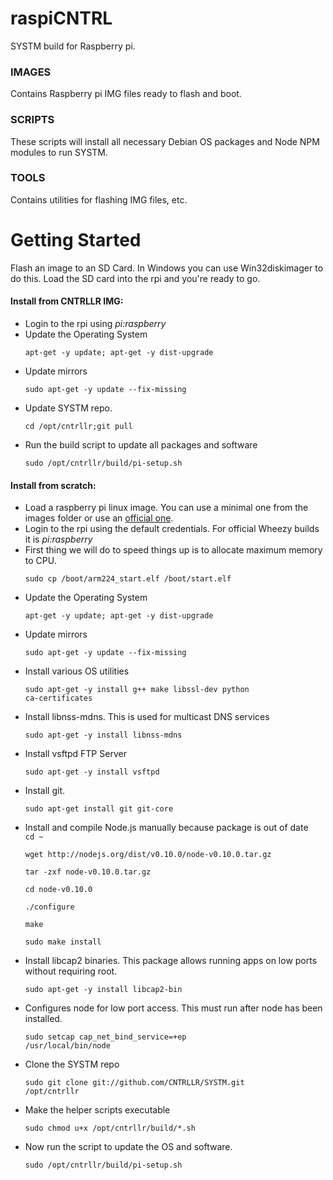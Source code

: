 raspiCNTRL
=======

SYSTM build for Raspberry pi.

<h3>IMAGES</h3>
Contains Raspberry pi IMG files ready to flash and boot.

<h3>SCRIPTS</h3>
These scripts will install all necessary Debian OS packages and Node NPM modules to run SYSTM.

<h3>TOOLS</h3>
Contains utilities for flashing IMG files, etc.

<h1>Getting Started</h1>

Flash an image to an SD Card. In Windows you can use Win32diskimager to do this. Load the SD card into the rpi and you're ready to go.

<h4>Install from CNTRLLR IMG:</h4>

<ul>
<li>Login to the rpi using <i>pi:raspberry</i></li>

<li>
Update the Operating System

<code>apt-get -y update; apt-get -y dist-upgrade</code></li>

<li>
Update mirrors

<code>sudo apt-get -y update --fix-missing</code>
</li>
<li>
Update SYSTM repo.

<code>cd /opt/cntrllr;git pull</code>
</li>
<li>
Run the build script to update all packages and software

<code>sudo /opt/cntrllr/build/pi-setup.sh</code>
</li>
</ul>
<h4>Install from scratch:</h4>
<ul>
<li>
Load a raspberry pi linux image. You can use a minimal one from the images folder or use an <a href="http://www.raspberrypi.org/downloads">official one</a>. 
</li>
<li>
Login to the rpi using the default credentials. For official Wheezy builds it is <i>pi:raspberry</i>
</li>
<li>
First thing we will do to speed things up is to allocate maximum memory to CPU.

<code>sudo cp /boot/arm224_start.elf /boot/start.elf</code>
</li>
<li>
Update the Operating System

<code>apt-get -y update; apt-get -y dist-upgrade</code>
</li>
<li>
Update mirrors

<code>sudo apt-get -y update --fix-missing</code>
</li>
<li>
Install various OS utilities

<code>sudo apt-get -y install g++ make libssl-dev python ca-certificates</code>
</li>
<li>
Install libnss-mdns. This is used for multicast DNS services

<code>sudo apt-get -y install libnss-mdns</code>
</li>
<li>
Install vsftpd FTP Server

<code>sudo apt-get -y install vsftpd</code>
</li>
<li>
Install git.

<code>sudo apt-get install git git-core</code>
</li>
<li>
Install and compile Node.js manually because package is out of date

<code>
cd ~<br/>
wget http://nodejs.org/dist/v0.10.0/node-v0.10.0.tar.gz<br/>
tar -zxf node-v0.10.0.tar.gz<br/>
cd node-v0.10.0<br/>
./configure<br/>
make<br/>
sudo make install<br/>
</code>
</li>
<li>
Install libcap2 binaries. This package allows running apps on low ports without requiring root.

<code>sudo apt-get -y install libcap2-bin</code>
</li>
<li>
Configures node for low port access. This must run after node has been installed.

<code>sudo setcap cap_net_bind_service=+ep /usr/local/bin/node</code>
</li>
<!--
<li>
Get rpi-update via https://github.com/Hexxeh/rpi-update

<code>sudo wget http://goo.gl/1BOfJ -O /usr/bin/rpi-update && sudo chmod +x /usr/bin/rpi-update && sudo rpi-update</code>
</li>
-->
<li>
Clone the SYSTM repo

<code>sudo git clone git://github.com/CNTRLLR/SYSTM.git /opt/cntrllr</code>
</li>
<li>
Make the helper scripts executable

<code>sudo chmod u+x /opt/cntrllr/build/*.sh</code>
</li>
<li>
Now run the script to update the OS and software.

<code>sudo /opt/cntrllr/build/pi-setup.sh</code>
</li>
</ul>
